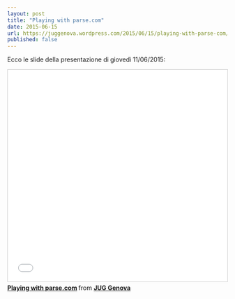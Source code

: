 ```yaml
---
layout: post
title: "Playing with parse.com"
date: 2015-06-15
url: https://juggenova.wordpress.com/2015/06/15/playing-with-parse-com/
published: false 
---
```


Ecco le slide della presentazione di giovedì 11/06/2015: 

<iframe src="//www.slideshare.net/slideshow/embed_code/key/CnnhiLK65i2fnY" width="595" height="485" frameborder="0" marginwidth="0" marginheight="0" scrolling="no" style="border:1px solid #CCC; border-width:1px; margin-bottom:5px; max-width: 100%;" allowfullscreen> </iframe> <div style="margin-bottom:5px"> <strong> <a href="//www.slideshare.net/juggenova/playing-with-parsecom" title="Playing with parse.com" target="_blank">Playing with parse.com</a> </strong> from <strong><a href="//www.slideshare.net/juggenova" target="_blank">JUG Genova</a></strong> </div>